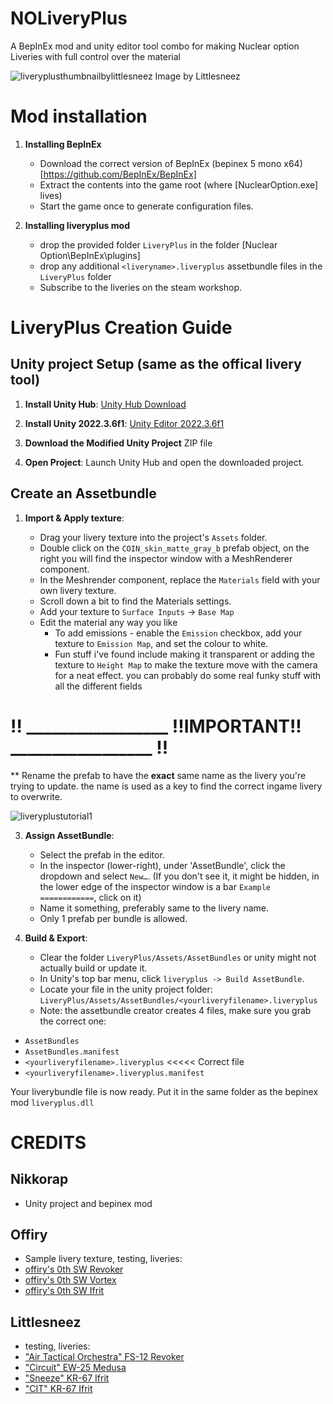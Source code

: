 # NOLiveryPlus
A BepInEx mod and unity editor tool combo for making Nuclear option Liveries with full control over the material


![liveryplusthumbnailbylittlesneez](https://github.com/user-attachments/assets/a0cefd2c-c772-48d7-9f96-43a6190907bd)
Image by Littlesneez


# Mod installation

1. **Installing BepInEx**
   
	* Download the correct version of BepInEx (bepinex 5 mono x64) [https://github.com/BepInEx/BepInEx]
	* Extract the contents into the game root (where [NuclearOption.exe] lives)
	* Start the game once to generate configuration files.

2. **Installing liveryplus mod**
	* drop the provided folder `LiveryPlus` in the folder [Nuclear Option\BepInEx\plugins]
	* drop any additional `<liveryname>.liveryplus` assetbundle files in the `LiveryPlus` folder
	* Subscribe to the liveries on the steam workshop.
	
# LiveryPlus Creation Guide

## Unity project Setup (same as the offical livery tool)

1. **Install Unity Hub**: [Unity Hub Download](https://unity.com/download)

2. **Install Unity 2022.3.6f1**: [Unity Editor 2022.3.6f1](https://unity.com/releases/editor/archive)

3. **Download the Modified Unity Project** ZIP file

4. **Open Project**: Launch Unity Hub and open the downloaded project.

## Create an Assetbundle

1. **Import & Apply texture**:

	* Drag your livery texture into the project's `Assets` folder.
	* Double click on the `COIN_skin_matte_gray_b` prefab object, on the right you will find the inspector window with a MeshRenderer component.
	* In the Meshrender component, replace the `Materials` field with your own livery texture.
	* Scroll down a bit to find the Materials settings.
	* Add your texture to `Surface Inputs` -> `Base Map`
	* Edit the material any way you like 
		* To add emissions - enable the `Emission` checkbox, add your texture to `Emission Map`, and set the colour to white.
		* Fun stuff i've found include making it transparent or adding the texture to `Height Map` to make the texture move with the camera for a neat effect. you can probably do some real funky stuff with all the different fields


# !! _________________ !!IMPORTANT!! _________________ !!
** Rename the prefab to have the **exact** same name as the livery you're trying to update. the name is used as a key to find the correct ingame livery to overwrite.

![liveryplustutorial1](https://github.com/user-attachments/assets/12bf33ec-f537-4406-9e19-e47e463e52b6)


3. **Assign AssetBundle**:

	* Select the prefab in the editor.
	* In the inspector (lower-right), under 'AssetBundle', click the dropdown and select `New…`.
		(If you don't see it, it might be hidden, in the lower edge of the inspector window is a bar `Example ============`, click on it)
	* Name it something, preferably same to the livery name.
	* Only 1 prefab per bundle is allowed.

4. **Build & Export**:
	* Clear the folder `LiveryPlus/Assets/AssetBundles` or unity might not actually build or update it.
	* In Unity's top bar menu, click `liveryplus -> Build AssetBundle`.
	* Locate your file in the unity project folder: `LiveryPlus/Assets/AssetBundles/<yourliveryfilename>.liveryplus`
 	* Note: the assetbundle creator creates 4 files, make sure you grab the correct one:
  * `AssetBundles`
  * `AssetBundles.manifest`
  * `<yourliveryfilename>.liveryplus` <<<<< Correct file
  * `<yourliveryfilename>.liveryplus.manifest`  

Your liverybundle file is now ready. Put it in the same folder as the bepinex mod `liveryplus.dll`
	
# CREDITS
## Nikkorap
* Unity project and bepinex mod
	
## Offiry
* Sample livery texture, testing, liveries:
* [offiry's 0th SW Revoker](https://steamcommunity.com/sharedfiles/filedetails/?id=3452644234)
* [offiry's 0th SW Vortex](https://steamcommunity.com/sharedfiles/filedetails/?id=3452644393)
* [offiry's 0th SW Ifrit](https://steamcommunity.com/sharedfiles/filedetails/?id=3452644584)
	
## Littlesneez
* testing, liveries:
* ["Air Tactical Orchestra" FS-12 Revoker](https://steamcommunity.com/sharedfiles/filedetails/?id=3472977541) 
* ["Circuit" EW-25 Medusa](https://steamcommunity.com/sharedfiles/filedetails/?id=3494005532) 
* ["Sneeze" KR-67 Ifrit](https://steamcommunity.com/sharedfiles/filedetails/?id=3465210615) 
* ["CIT" KR-67 Ifrit](https://steamcommunity.com/sharedfiles/filedetails/?id=3465210309)
	
